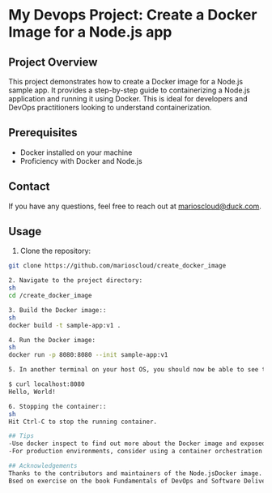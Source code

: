 # My Devops Project: Create a Docker Image for a Node.js app

## Project Overview
This project demonstrates how to create a Docker image for a Node.js sample app. It provides a step-by-step guide to containerizing a Node.js application and running it using Docker. This is ideal for developers and DevOps practitioners looking to understand containerization.

## Prerequisites
- Docker installed on your machine 
- Proficiency with Docker and Node.js

## Contact
If you have any questions, feel free to reach out at marioscloud@duck.com.


## Usage
1. Clone the repository:
```sh
git clone https://github.com/marioscloud/create_docker_image

2. Navigate to the project directory:
sh
cd /create_docker_image

3. Build the Docker image::
sh
docker build -t sample-app:v1 .

4. Run the Docker image:
sh
docker run -p 8080:8080 --init sample-app:v1

5. In another terminal on your host OS, you should now be able to see the sample app working:

$ curl localhost:8080
Hello, World!

6. Stopping the container::
sh
Hit Ctrl-C to stop the running container.

## Tips
-Use docker inspect to find out more about the Docker image and exposed ports.
-For production environments, consider using a container orchestration tool like Kubernetes.

## Acknowledgements
Thanks to the contributors and maintainers of the Node.jsDocker image.
Bsed on exercise on the book Fundamentals of DevOps and Software Delivery, Yevgeniy Brikman, Published by O'Reilly Media, Inc.
